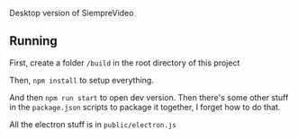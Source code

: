 Desktop version of SiempreVideo

## Running

First, create a folder `/build` in the root directory of this project

Then, `npm install` to setup everything.

And then `npm run start` to open dev version. Then there's some other stuff in
the `package.json` scripts to package it together, I forget how to do that.

All the electron stuff is in `public/electron.js`
